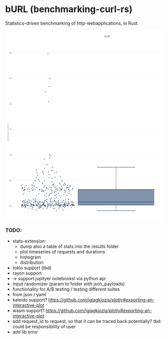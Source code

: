 # bURL (benchmarking-curl-rs)

Statistics-driven benchmarking of http-webapplications, in Rust.

<img src="./examples/box_plot.jpg" width="700" height="600" />


### TODO:
* stats-extension:
    * dump also a table of stats into the results folder
    * plot timeseries of requests and durations
    * histogram
    * distribution
* tokio support (tbd)
* rayon support
* -> support jupityer notebooks! via python api
* input randomizer (param to folder with json_payloads)
* functionality for A/B testing / testing different suites
* from json / yaml
* kaleido support? https://github.com/igiagkiozis/plotly#exporting-an-interactive-plot
* wasm support? https://github.com/igiagkiozis/plotly#exporting-an-interactive-plot
* add request_id to request, so that it can be traced back potentially? tbd: could be responsibility of user
* add lib error
